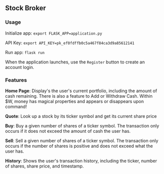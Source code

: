 ## Stock Broker

### Usage
Initialize app: `export FLASK_APP=application.py`

API Key: `export API_KEY=pk_ef0fdffb0c5a467f84ca3d9a85612141`

Run app: `flask run`

When the application launches, use the `Register` button to create an account login. 

### Features
**Home Page**: Display's the user's current portfolio, including the amount of cash remaining. There is also a feature to Add or Withdraw Cash. Within $W, money has magical properties and appears or disappears upon command!

**Quote**: Look up a stock by its ticker symbol and get its current share price

**Buy**: Buy a given number of shares of a ticker symbol. The transaction only occurs if it does not exceed the amount of cash the user has.

**Sell**: Sell a given number of shares of a ticker symbol. The transaction only occurs if the number of shares is positive and does not exceed what the user has. 

**History**: Shows the user's transaction history, including the ticker, number of shares, share price, and timestamp.






